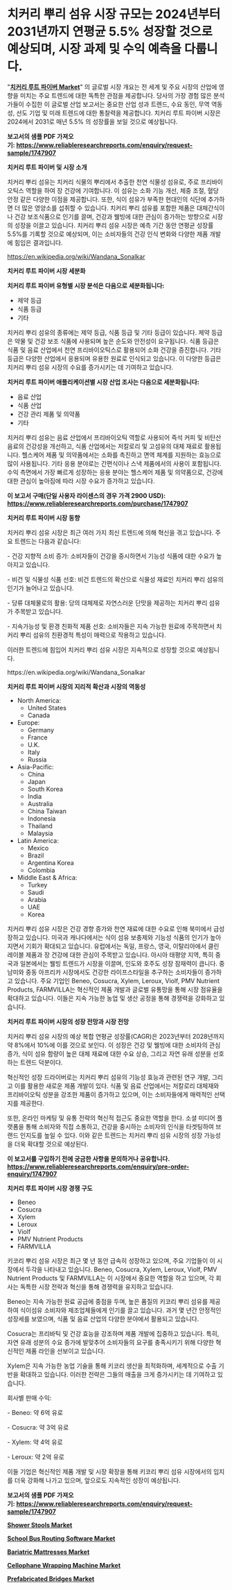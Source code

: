 <p><h1>치커리 뿌리 섬유 시장 규모는 2024년부터 2031년까지 연평균 5.5% 성장할 것으로 예상되며, 시장 과제 및 수익 예측을 다룹니다.</h1></p><p>"<strong><a href="https://www.reliableresearchreports.com/chicory-root-fibre-r1747907?utm_campaign=106&utm_medium=7&utm_source=Github&utm_content=ia&utm_term=26112024&utm_id=chicory-root-fibre">치커리 루트 파이버 Market</a></strong>" 의 글로벌 시장 개요는 전 세계 및 주요 시장의 산업에 영향을 미치는 주요 트렌드에 대한 독특한 관점을 제공합니다. 당사의 가장 경험 많은 분석가들이 수집한 이 글로벌 산업 보고서는 중요한 산업 성과 트렌드, 수요 동인, 무역 역동성, 선도 기업 및 미래 트렌드에 대한 통찰력을 제공합니다. 치커리 루트 파이버 시장은 2024에서 2031로 매년 5.5% 의 성장률을 보일 것으로 예상됩니다.&nbsp;</p>
<p><strong>보고서의 샘플 PDF 가져오기:&nbsp;<a href="https://www.reliableresearchreports.com/enquiry/request-sample/1747907?utm_campaign=106&utm_medium=7&utm_source=Github&utm_content=ia&utm_term=26112024&utm_id=chicory-root-fibre">https://www.reliableresearchreports.com/enquiry/request-sample/1747907</a></strong></p>
<p><strong>치커리 루트 파이버 및 시장 소개</strong></p>
<p><p>치커리 뿌리 섬유는 치커리 식물의 뿌리에서 추출한 천연 식물성 섬유로, 주로 프리바이오틱스 역할을 하여 장 건강에 기여합니다. 이 섬유는 소화 기능 개선, 체중 조절, 혈당 안정 같은 다양한 이점을 제공합니다. 또한, 식이 섬유가 부족한 현대인의 식단에 추가하면 더 많은 영양소를 섭취할 수 있습니다. 치커리 뿌리 섬유를 포함한 제품은 대체간식이나 건강 보조식품으로 인기를 끌며, 건강과 웰빙에 대한 관심이 증가하는 방향으로 시장의 성장을 이끌고 있습니다. 치커리 뿌리 섬유 시장은 예측 기간 동안 연평균 성장률 5.5%를 기록할 것으로 예상되며, 이는 소비자들의 건강 인식 변화와 다양한 제품 개발에 힘입은 결과입니다.</p></p>
<p><a href="https://en.wikipedia.org/wiki/Wandana_Sonalkar?utm_campaign=106&utm_medium=7&utm_source=Github&utm_content=ia&utm_term=26112024&utm_id=chicory-root-fibre">https://en.wikipedia.org/wiki/Wandana_Sonalkar</a></p>
<p><strong>치커리 루트 파이버 시장 세분화</strong></p>
<p><strong>치커리 루트 파이버 유형별 시장 분석은 다음으로 세분화됩니다:</strong></p>
<p><ul><li>제약 등급</li><li>식품 등급</li><li>기타</li></ul></p>
<p><p>치커리 뿌리 섬유의 종류에는 제약 등급, 식품 등급 및 기타 등급이 있습니다. 제약 등급은 약물 및 건강 보조 식품에 사용되며 높은 순도와 안전성이 요구됩니다. 식품 등급은 식품 및 음료 산업에서 천연 프리바이오틱스로 활용되어 소화 건강을 증진합니다. 기타 등급은 다양한 산업에서 응용되며 유용한 원료로 인식되고 있습니다. 이 다양한 등급은 치커리 뿌리 섬유 시장의 수요를 증가시키는 데 기여하고 있습니다.</p></p>
<p><strong>치커리 루트 파이버 애플리케이션별 시장 산업 조사는 다음으로 세분화됩니다:</strong></p>
<p><ul><li>음료 산업</li><li>식품 산업</li><li>건강 관리 제품 및 의약품</li><li>기타</li></ul></p>
<p><p>치커리 뿌리 섬유는 음료 산업에서 프리바이오틱 역할로 사용되어 즉석 커피 및 비탄산음료의 건강성을 개선하고, 식품 산업에서는 저칼로리 및 고섬유의 대체 재료로 활용됩니다. 헬스케어 제품 및 의약품에서는 소화를 촉진하고 면역 체계를 지원하는 효능으로 많이 사용됩니다. 기타 응용 분야로는 간편식이나 스낵 제품에서의 사용이 포함됩니다. 수익 측면에서 가장 빠르게 성장하는 응용 분야는 헬스케어 제품 및 의약품으로, 건강에 대한 관심이 높아짐에 따라 시장 수요가 증가하고 있습니다.</p></p>
<p><strong>이 보고서 구매(단일 사용자 라이센스의 경우 가격 2900 USD): <a href="https://www.reliableresearchreports.com/purchase/1747907?utm_campaign=106&utm_medium=7&utm_source=Github&utm_content=ia&utm_term=26112024&utm_id=chicory-root-fibre">https://www.reliableresearchreports.com/purchase/1747907</a></strong></p>
<p><strong>치커리 루트 파이버 시장 동향</strong></p>
<p><p>치커리 뿌리 섬유 시장은 최근 여러 가지 최신 트렌드에 의해 혁신을 겪고 있습니다. 주요 트렌드는 다음과 같습니다: </p><p>- 건강 지향적 소비 증가: 소비자들이 건강을 중시하면서 기능성 식품에 대한 수요가 높아지고 있습니다.</p><p>- 비건 및 식물성 식품 선호: 비건 트렌드의 확산으로 식물성 재료인 치커리 뿌리 섬유의 인기가 늘어나고 있습니다.</p><p>- 당류 대체물로의 활용: 당의 대체제로 자연스러운 단맛을 제공하는 치커리 뿌리 섬유가 주목받고 있습니다.</p><p>- 지속가능성 및 환경 친화적 제품 선호: 소비자들은 지속 가능한 원료에 주목하면서 치커리 뿌리 섬유의 친환경적 특성이 매력으로 작용하고 있습니다.</p><p>이러한 트렌드에 힘입어 치커리 뿌리 섬유 시장은 지속적으로 성장할 것으로 예상됩니다.</p></p>
<p>https://en.wikipedia.org/wiki/Wandana_Sonalkar</p>
<p><strong>치커리 루트 파이버 시장의 지리적 확산과 시장의 역동성</strong></p>
<p><ul>
    <li>
        North America:
        <ul>
            <li>United States</li>
            <li>Canada</li>
        </ul>
    </li>
    <li>
        Europe:
        <ul>
            <li>Germany</li>
            <li>France</li>
            <li>U.K.</li>
            <li>Italy</li>
            <li>Russia</li>
        </ul>
    </li>
    <li>
        Asia-Pacific:
        <ul>
            <li>China</li>
            <li>Japan</li>
            <li>South Korea</li>
            <li>India</li>
            <li>Australia</li>
            <li>China Taiwan</li>
            <li>Indonesia</li>
            <li>Thailand</li>
            <li>Malaysia</li>
        </ul>
    </li>
    <li>
        Latin America:
        <ul>
            <li>Mexico</li>
            <li>Brazil</li>
            <li>Argentina Korea</li>
            <li>Colombia</li>
        </ul>
    </li>
    <li>
        Middle East & Africa:
        <ul>
            <li>Turkey</li>
            <li>Saudi</li>
            <li>Arabia</li>
            <li>UAE</li>
            <li>Korea</li>
        </ul>
    </li>
    </ul></p>
<p><p>치커리 뿌리 섬유 시장은 건강 경향 증가와 천연 재료에 대한 수요로 인해 북미에서 급성장하고 있습니다. 미국과 캐나다에서는 식이 섬유 보충제와 기능성 식품의 인기가 높아지면서 기회가 확대되고 있습니다. 유럽에서는 독일, 프랑스, 영국, 이탈리아에서 클린 레이블 제품과 장 건강에 대한 관심이 주목받고 있습니다. 아시아 태평양 지역, 특히 중국과 일본에서는 웰빙 트렌드가 시장을 이끌며, 인도와 호주도 성장 잠재력이 큽니다. 중남미와 중동 아프리카 시장에서도 건강한 라이프스타일을 추구하는 소비자들이 증가하고 있습니다. 주요 기업인 Beneo, Cosucra, Xylem, Leroux, Violf, PMV Nutrient Products, FARMVILLA는 혁신적인 제품 개발과 글로벌 유통망을 통해 시장 점유율을 확대하고 있습니다. 이들은 지속 가능한 농업 및 생산 공정을 통해 경쟁력을 강화하고 있습니다.</p></p>
<p><strong>치커리 루트 파이버 시장의 성장 전망과 시장 전망</strong></p>
<p><p>치커리 뿌리 섬유 시장의 예상 복합 연평균 성장률(CAGR)은 2023년부터 2028년까지 약 8%에서 10%에 이를 것으로 보인다. 이 성장은 건강 및 웰빙에 대한 소비자의 관심 증가, 식이 섬유 함량이 높은 대체 재료에 대한 수요 상승, 그리고 자연 유래 성분을 선호하는 트렌드 덕분이다. </p><p>혁신적인 성장 드라이버로는 치커리 뿌리 섬유의 기능성 효능과 관련된 연구 개발, 그리고 이를 활용한 새로운 제품 개발이 있다. 식품 및 음료 산업에서는 저칼로리 대체재와 프리바이오틱 성분을 강조한 제품이 증가하고 있으며, 이는 소비자들에게 매력적인 선택지를 제공한다. </p><p>또한, 온라인 마케팅 및 유통 전략의 혁신적 접근도 중요한 역할을 한다. 소셜 미디어 플랫폼을 통해 소비자와 직접 소통하고, 건강을 중시하는 소비자의 인식을 타겟팅하여 브랜드 인지도를 높일 수 있다. 이와 같은 트렌드는 치커리 뿌리 섬유 시장의 성장 가능성을 더욱 확대할 것으로 예상된다.</p></p>
<p><strong>이 보고서를 구입하기 전에 궁금한 사항을 문의하거나 공유합니다. <a href="https://www.reliableresearchreports.com/enquiry/pre-order-enquiry/1747907?utm_campaign=106&utm_medium=7&utm_source=Github&utm_content=ia&utm_term=26112024&utm_id=chicory-root-fibre">https://www.reliableresearchreports.com/enquiry/pre-order-enquiry/1747907</a></strong></p>
<p><strong>치커리 루트 파이버 시장 경쟁 구도</strong></p>
<p><ul><li>Beneo</li><li>Cosucra</li><li>Xylem</li><li>Leroux</li><li>Violf</li><li>PMV Nutrient Products</li><li>FARMVILLA</li></ul></p>
<p><p>키코리 뿌리 섬유 시장은 최근 몇 년 동안 급속히 성장하고 있으며, 주요 기업들이 이 시장에서 두각을 나타내고 있습니다. Beneo, Cosucra, Xylem, Leroux, Violf, PMV Nutrient Products 및 FARMVILLA는 이 시장에서 중요한 역할을 하고 있으며, 각 회사는 독특한 시장 전략과 혁신을 통해 경쟁력을 유지하고 있습니다.</p><p>Beneo는 지속 가능한 원료 공급에 중점을 두며, 높은 품질의 키코리 뿌리 섬유를 제공하여 식이섬유 소비자와 제조업체들에게 인기를 끌고 있습니다. 과거 몇 년간 안정적인 성장세를 보였으며, 식품 및 음료 산업의 다양한 분야에서 활용되고 있습니다.</p><p>Cosucra는 프리바틱 및 건강 효능을 강조하며 제품 개발에 집중하고 있습니다. 특히, 자연 유래 성분의 수요 증가에 발맞추어 소비자들의 요구를 충족시키기 위해 다양한 혁신적인 제품 라인을 선보이고 있습니다.</p><p>Xylem은 지속 가능한 농업 기술을 통해 키코리 생산을 최적화하며, 세계적으로 수출 기반을 확대하고 있습니다. 이러한 전략은 그들의 매출을 크게 증가시키는 데 기여하고 있습니다.</p><p>회사별 판매 수익:</p><p>- Beneo: 약 6억 유로</p><p>- Cosucra: 약 3억 유로</p><p>- Xylem: 약 4억 유로</p><p>- Leroux: 약 2억 유로</p><p>이들 기업은 혁신적인 제품 개발 및 시장 확장을 통해 키코리 뿌리 섬유 시장에서의 입지를 더욱 강화해 나가고 있으며, 앞으로도 지속적인 성장이 예상됩니다.</p></p>
<p><strong>보고서의 샘플 PDF 가져오기:&nbsp;<a href="https://www.reliableresearchreports.com/enquiry/request-sample/1747907?utm_campaign=106&utm_medium=7&utm_source=Github&utm_content=ia&utm_term=26112024&utm_id=chicory-root-fibre">https://www.reliableresearchreports.com/enquiry/request-sample/1747907</a></strong></p>
<p><strong><p><a href="https://github.com/DixieGrimes/Market-Research-Report-List-1/blob/main/shower-stools-market.md?utm_campaign=106&utm_medium=7&utm_source=Github&utm_content=ia&utm_term=26112024&utm_id=chicory-root-fibre">Shower Stools Market</a></p><p><a href="https://issuu.com/reportprime-2/docs/school-bus-routing-software-market-_44a83ee9922f56?utm_campaign=106&utm_medium=7&utm_source=Github&utm_content=ia&utm_term=26112024&utm_id=chicory-root-fibre">School Bus Routing Software Market</a></p><p><a href="https://github.com/nathandecarvalho/Market-Research-Report-List-5/blob/main/bariatric-mattresses-market.md?utm_campaign=106&utm_medium=7&utm_source=Github&utm_content=ia&utm_term=26112024&utm_id=chicory-root-fibre">Bariatric Mattresses Market</a></p><p><a href="https://www.linkedin.com/pulse/cellophane-wrapping-machine-market-global-share-ranking-overall-cptyc?utm_campaign=106&utm_medium=7&utm_source=Github&utm_content=ia&utm_term=26112024&utm_id=chicory-root-fibre">Cellophane Wrapping Machine Market</a></p><p><a href="https://www.linkedin.com/pulse/prefabricated-bridges-market-share-analysis-growth-s56ie?utm_campaign=106&utm_medium=7&utm_source=Github&utm_content=ia&utm_term=26112024&utm_id=chicory-root-fibre">Prefabricated Bridges Market</a></p></strong></p>
<p></p>